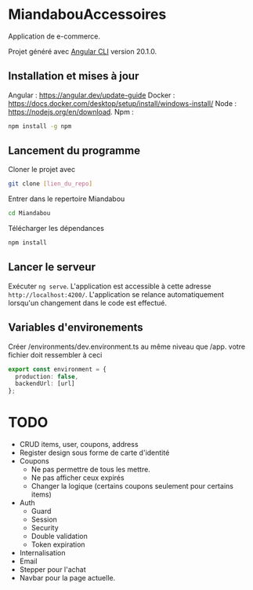 # MiandabouAccessoires
Application de e-commerce.

Projet généré avec [Angular CLI](https://github.com/angular/angular-cli) version 20.1.0.


## Installation et mises à jour
Angular : https://angular.dev/update-guide
Docker : https://docs.docker.com/desktop/setup/install/windows-install/
Node : https://nodejs.org/en/download.
Npm : 
```bash
npm install -g npm
```


## Lancement du programme
Cloner le projet avec 
```bash
git clone [lien_du_repo]
```

Entrer dans le repertoire Miandabou
```bash
cd Miandabou
```

Télécharger les dépendances
```bash
npm install
```

## Lancer le serveur
Exécuter `ng serve`. L'application est accessible à cette adresse `http://localhost:4200/`. L'application se relance automatiquement lorsqu'un changement dans le code est effectué.

## Variables d'environements
Créer /environments/dev.environment.ts au même niveau que /app.
votre fichier doit ressembler à ceci
```typescript
export const environment = {
  production: false,
  backendUrl: [url]
};
```

# TODO
* CRUD items, user, coupons, address
* Register design sous forme de carte d'identité
* Coupons
    * Ne pas permettre de tous les mettre.
    * Ne pas afficher ceux expirés
    * Changer la logique (certains coupons seulement pour certains items)
* Auth
    * Guard
    * Session
    * Security
    * Double validation
    * Token expiration
* Internalisation
* Email
* Stepper pour l'achat
* Navbar pour la page actuelle.
